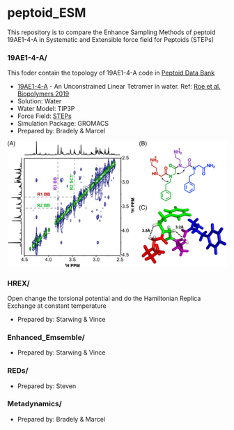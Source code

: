 # peptoid_ESM
This repository is to compare the Enhance Sampling Methods of peptoid 19AE1-4-A in Systematic and Extensible force field for Peptoids (STEPs)

### 19AE1-4-A/
This foder contain the topology of 19AE1-4-A code in [Peptoid Data Bank](https://databank.peptoids.org/)
* [19AE1-4-A](https://databank.peptoids.org/peptoid/19AE1-4-A) - An Unconstrained Linear Tetramer in water.  Ref: [Roe et al. Biopolymers 2019](https://doi.org/10.1002/bip.23267)
* Solution: Water
* Water Model: TIP3P
* Force Field: [STEPs](https://pubs.acs.org/doi/10.1021/acs.jpcb.3c01424)
* Simulation Package: GROMACS
* Prepared by: Bradely & Marcel

![19AE1-4-A](./19AE1-4-A.jpg)

### HREX/
Open change the torsional potential and do the Hamiltonian Replica Exchange at constant temperature
* Prepared by: Starwing & Vince 

### Enhanced_Emsemble/

* Prepared by: Starwing & Vince

### REDs/

* Prepared by: Steven

### Metadynamics/

* Prepared by: Bradely & Marcel